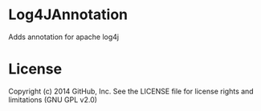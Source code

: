 Log4JAnnotation
===============

Adds annotation for apache log4j

License
==========
Copyright (c) 2014 GitHub, Inc. See the LICENSE file for license rights and limitations (GNU GPL v2.0)
